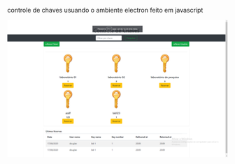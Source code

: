 controle de chaves usuando o ambiente electron feito em javascript

![Alt text](home.png?raw=true "Optional Title")
